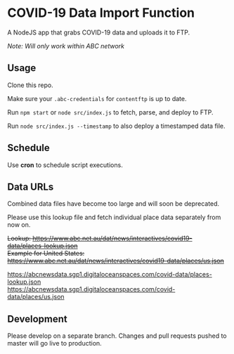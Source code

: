 # COVID-19 Data Import Function

A NodeJS app that grabs COVID-19 data and uploads it to FTP.

_Note: Will only work within ABC network_

## Usage

Clone this repo.

Make sure your `.abc-credentials` for `contentftp` is up to date.

Run `npm start` or `node src/index.js` to fetch, parse, and deploy to FTP.

Run `node src/index.js --timestamp` to also deploy a timestamped data file.

## Schedule

Use **cron** to schedule script executions.

## Data URLs

Combined data files have become too large and will soon be deprecated.

Please use this lookup file and fetch individual place data separately from now on.

~~Lookup: https://www.abc.net.au/dat/news/interactives/covid19-data/places-lookup.json~~  
~~Example for United States: https://www.abc.net.au/dat/news/interactives/covid19-data/places/us.json~~

https://abcnewsdata.sgp1.digitaloceanspaces.com/covid-data/places-lookup.json  
https://abcnewsdata.sgp1.digitaloceanspaces.com/covid-data/places/us.json


## Development

Please develop on a separate branch. Changes and pull requests pushed to master will go live to production.
